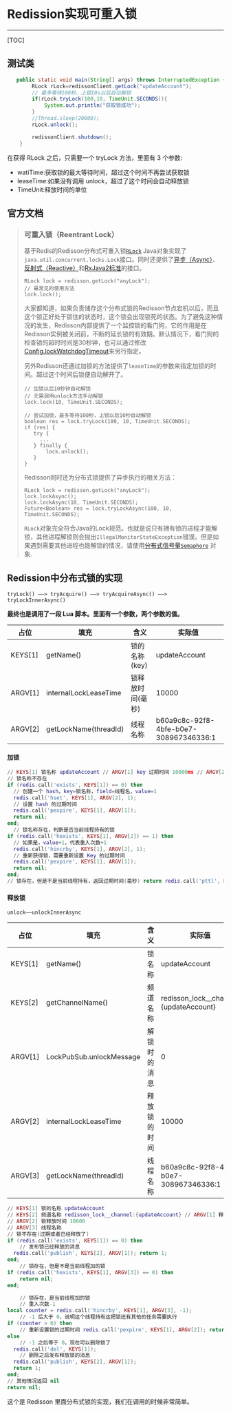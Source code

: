 # Redission实现可重入锁

---

[TOC]

## 测试类

```java
   public static void main(String[] args) throws InterruptedException {
        RLock rLock=redissonClient.getLock("updateAccount");
        // 最多等待100秒、上锁10s以后自动解锁
        if(rLock.tryLock(100,10, TimeUnit.SECONDS)){
            System.out.println("获取锁成功");
        }
        //Thread.sleep(20000);
        rLock.unlock();

        redissonClient.shutdown();
    }
```

在获得 RLock 之后，只需要一个 tryLock 方法，里面有 3 个参数: 

- watiTime:获取锁的最大等待时间，超过这个时间不再尝试获取锁 
- leaseTime:如果没有调用 unlock，超过了这个时间会自动释放锁
- TimeUnit:释放时间的单位

## 官方文档

> ### 可重入锁（Reentrant Lock）
>
> 基于Redis的Redisson分布式可重入锁[`RLock`](http://static.javadoc.io/org.redisson/redisson/3.10.0/org/redisson/api/RLock.html) Java对象实现了`java.util.concurrent.locks.Lock`接口。同时还提供了[异步（Async）](http://static.javadoc.io/org.redisson/redisson/3.10.0/org/redisson/api/RLockAsync.html)、[反射式（Reactive）](http://static.javadoc.io/org.redisson/redisson/3.10.0/org/redisson/api/RLockReactive.html)和[RxJava2标准](http://static.javadoc.io/org.redisson/redisson/3.10.0/org/redisson/api/RLockRx.html)的接口。
>
> ```
> RLock lock = redisson.getLock("anyLock");
> // 最常见的使用方法
> lock.lock();
> ```
>
> 大家都知道，如果负责储存这个分布式锁的Redisson节点宕机以后，而且这个锁正好处于锁住的状态时，这个锁会出现锁死的状态。为了避免这种情况的发生，Redisson内部提供了一个监控锁的看门狗，它的作用是在Redisson实例被关闭前，不断的延长锁的有效期。默认情况下，看门狗的检查锁的超时时间是30秒钟，也可以通过修改[Config.lockWatchdogTimeout](https://github.com/redisson/redisson/wiki/2.-配置方法#lockwatchdogtimeout监控锁的看门狗超时单位毫秒)来另行指定。
>
> 另外Redisson还通过加锁的方法提供了`leaseTime`的参数来指定加锁的时间。超过这个时间后锁便自动解开了。
>
> ```
> // 加锁以后10秒钟自动解锁
> // 无需调用unlock方法手动解锁
> lock.lock(10, TimeUnit.SECONDS);
> 
> // 尝试加锁，最多等待100秒，上锁以后10秒自动解锁
> boolean res = lock.tryLock(100, 10, TimeUnit.SECONDS);
> if (res) {
>    try {
>      ...
>    } finally {
>        lock.unlock();
>    }
> }
> ```
>
> Redisson同时还为分布式锁提供了异步执行的相关方法：
>
> ```
> RLock lock = redisson.getLock("anyLock");
> lock.lockAsync();
> lock.lockAsync(10, TimeUnit.SECONDS);
> Future<Boolean> res = lock.tryLockAsync(100, 10, TimeUnit.SECONDS);
> ```
>
> `RLock`对象完全符合Java的Lock规范。也就是说只有拥有锁的进程才能解锁，其他进程解锁则会抛出`IllegalMonitorStateException`错误。但是如果遇到需要其他进程也能解锁的情况，请使用[分布式信号量`Semaphore`](https://github.com/redisson/redisson/wiki/8.-分布式锁和同步器#86-信号量semaphore) 对象.

## Redission中分布式锁的实现

```
tryLock() ——> tryAcquire() ——> tryAcquireAsync() ——> tryLockInnerAsync()
```

**最终也是调用了一段 Lua 脚本。里面有一个参数，两个参数的值。**

| 占位    | 填充                  | 含义             | 实际值                                 |
| ------- | --------------------- | ---------------- | -------------------------------------- |
| KEYS[1] | getName()             | 锁的名称(key)    | updateAccount                          |
| ARGV[1] | internalLockLeaseTime | 锁释放时间(毫秒) | 10000                                  |
| ARGV[2] | getLockName(threadId) | 线程名称         | b60a9c8c-92f8-4bfe-b0e7-308967346336:1 |

#### 加锁

```lua
// KEYS[1] 锁名称 updateAccount // ARGV[1] key 过期时间 10000ms // ARGV[2] 线程名称
// 锁名称不存在
if (redis.call('exists', KEYS[1]) == 0) then
  // 创建一个 hash，key=锁名称，field=线程名，value=1 
  redis.call('hset', KEYS[1], ARGV[2], 1);
  // 设置 hash 的过期时间
  redis.call('pexpire', KEYS[1], ARGV[1]);
  return nil;
end;
  // 锁名称存在，判断是否当前线程持有的锁
if (redis.call('hexists', KEYS[1], ARGV[2]) == 1) then
  // 如果是，value+1，代表重入次数+1 
  redis.call('hincrby', KEYS[1], ARGV[2], 1);
  // 重新获得锁，需要重新设置 Key 的过期时间 
  redis.call('pexpire', KEYS[1], ARGV[1]);
  return nil;
end;
// 锁存在，但是不是当前线程持有，返回过期时间(毫秒) return redis.call('pttl', KEYS[1]);
```

#### 释放锁

```
unlock——unlockInnerAsync
```

| 占位    | 填充                     | 含义         | 实际值                                 |
| ------- | ------------------------ | ------------ | -------------------------------------- |
| KEYS[1] | getName()                | 锁名称       | updateAccount                          |
| KEYS[2] | getChannelName()         | 频道名称     | redisson_lock__channel:{updateAccount} |
| ARGV[1] | LockPubSub.unlockMessage | 解锁时的消息 | 0                                      |
| ARGV[2] | internalLockLeaseTime    | 释放锁的时间 | 10000                                  |
| ARGV[3] | getLockName(threadId)    | 线程名称     | b60a9c8c-92f8-4bfe-b0e7-308967346336:1 |

```lua
// KEYS[1] 锁的名称 updateAccount
// KEYS[2] 频道名称 redisson_lock__channel:{updateAccount} // ARGV[1] 释放锁的消息 0
// ARGV[2] 锁释放时间 10000
// ARGV[3] 线程名称
// 锁不存在(过期或者已经释放了)
if (redis.call('exists', KEYS[1]) == 0) then
	// 发布锁已经释放的消息 
  redis.call('publish', KEYS[2], ARGV[1]); return 1;
end;
	// 锁存在，但是不是当前线程加的锁
if (redis.call('hexists', KEYS[1], ARGV[3]) == 0) then
	return nil; 
end;

	// 锁存在，是当前线程加的锁
	// 重入次数-1
local counter = redis.call('hincrby', KEYS[1], ARGV[3], -1);
	// -1 后大于 0，说明这个线程持有这把锁还有其他的任务需要执行 
if (counter > 0) then
	// 重新设置锁的过期时间 redis.call('pexpire', KEYS[1], ARGV[2]); return 0;
else
	// -1 之后等于 0，现在可以删除锁了 
  redis.call('del', KEYS[1]);
	// 删除之后发布释放锁的消息 
  redis.call('publish', KEYS[2], ARGV[1]); 
  return 1;
end; 
// 其他情况返回 nil 
return nil;
```

这个是 Redisson 里面分布式锁的实现，我们在调用的时候非常简单。
